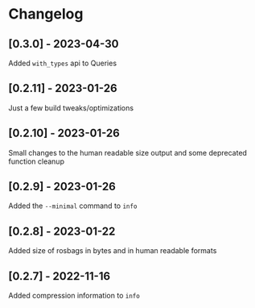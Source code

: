 # Changelog

## [0.3.0] - 2023-04-30

Added `with_types` api to Queries

## [0.2.11] - 2023-01-26

Just a few build tweaks/optimizations

## [0.2.10] - 2023-01-26

Small changes to the human readable size output and some deprecated function cleanup

## [0.2.9] - 2023-01-26

Added the `--minimal` command to `info`

## [0.2.8] - 2023-01-22

Added size of rosbags in bytes and in human readable formats

## [0.2.7] - 2022-11-16

Added compression information to `info`
